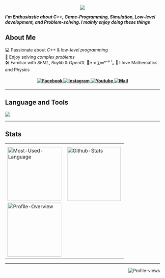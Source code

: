 <p align="center">
<img src="https://readme-typing-svg.herokuapp.com?font=Tekture&pause=1000&color=32CD32&width=435&lines=Hello+There...;Welcome+to+my+profile&center=true"/>
</p>
 
<i><b>I'm Enthusiastic about C++, Game-Programming, Simulation, Low-level development, and Problem-solving. I mainly enjoy doing these things</b></i>

## About Me
💻 Passionate about <i>C++</i> & <i>low-level programming</i><br>
🧩 Enjoy solving <i>complex problems</i><br>
🛠️ Familiar with <i>SFML</i>, <i>Raylib</i> & <i>OpenGL</i>
📐e = ∑∞ⁿ⁼⁰ ¹ₙ 🧮 I love Mathematics and Physics

<h4 align="center">
<a href="https://www.facebook.com/" target="_blank">
<img alt="Facebook"
src="https://img.shields.io/badge/Facebook-32CD32?style=for-the-badge&logo=facebook&logoColor=ffffff&labelColor=006400" />
</a>
<a href="https://www.instagram.com/bishmitregmi/" target="_blank">
<img alt="Instagram"
src="https://img.shields.io/badge/Instagram-32CD32?style=for-the-badge&logo=instagram&logoColor=ffffff&labelColor=006400" />
</a>
<a href="https://www.youtube.com/channel/UCyoqVIV6FSTqxPWbmplJrjg" target="_blank">
<img alt="Youtube"
src="https://img.shields.io/badge/Youtube-32CD32?style=for-the-badge&logo=youtube&logoColor=ffffff&labelColor=006400" />
</a>
<a href="mailto:bishmit@gmail.com" target="_blank">
<img alt="Mail"
src="https://img.shields.io/badge/Mail-32CD32?style=for-the-badge&logo=gmail&logoColor=ffffff&labelColor=006400" />
</a>
</h4>
<hr/>

## Language and Tools

<img src="https://skillicons.dev/icons?i=cpp,c,cs,python,lua,git,github,mysql,html,css,javascript,django,cmake,unity,blender,nodejs,bash,linux,neovim,md,photoshop&perline=10&theme=light" />
<hr/>

## Stats
<table align="center">
<tr>
<th colspan="2">
</th>
</tr>
<tr>
<td align="left">
<img align="left" height="175vh" alt="Most-Used-Language"
src="https://github-readme-stats.vercel.app/api/top-langs?username=Bishmit&show_icons=true&theme=tokyonight&layout=compact&bg_color=00000000" />
</td>
<td align="left">
<img align="left" height="175vh" alt="Github-Stats"
src="https://github-readme-stats.vercel.app/api?username=Bishmit&show_icons=true&theme=tokyonight&bg_color=00000000" />
</td>
</tr>
<tr>
<td align="left">
<img align="left" height="175vh" alt="Profile-Overview"
src="https://github-readme-streak-stats.herokuapp.com/?user=Bishmit&theme=tokyonight&background=00000000" />
</td>
</tr>
</table>

<hr />

<p align="right">
<img alt="Profile-views"
src="https://komarev.com/ghpvc/?username=Bishmit&style=for-the-badge&color=32CD32" />
</p>
